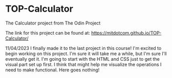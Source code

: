 # TOP-Calculator
The Calculator project from The Odin Project

The link for this project can be found at: 
https://mitdotcom.github.io/TOP-Calculator/

11/04/2023
I finally made it to the last project in this course! I'm excited to begin working on this project.
I'm sure it will take me a while, but I'm sure I'll eventually get it.
I'm going to start with the HTML and CSS just to get the visual part set up first.
I think that might help me visualize the operations I need to make functional.
Here goes nothing!
